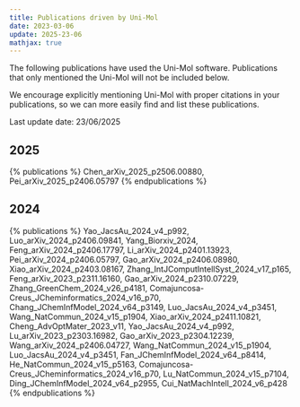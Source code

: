 ```yaml
---
title: Publications driven by Uni-Mol
date: 2023-03-06
update: 2025-23-06
mathjax: true
---
```


The following publications have used the Uni-Mol software. Publications that only mentioned the Uni-Mol will not be included below.

We encourage explicitly mentioning Uni-Mol with proper citations in your publications, so we can more easily find and list these publications.

Last update date: 23/06/2025

## 2025
{% publications %}
Chen_arXiv_2025_p2506.00880,
Pei_arXiv_2025_p2406.05797
{% endpublications %}

## 2024
{% publications %}
Yao_JacsAu_2024_v4_p992,
Luo_arXiv_2024_p2406.09841,
Yang_Biorxiv_2024,
Feng_arXiv_2024_p2406.17797,
Li_arXiv_2024_p2401.13923,
Pei_arXiv_2024_p2406.05797,
Gao_arXiv_2024_p2406.08980,
Xiao_arXiv_2024_p2403.08167,
Zhang_IntJComputIntellSyst_2024_v17_p165,
Feng_arXiv_2023_p2311.16160,
Gao_arXiv_2024_p2310.07229,
Zhang_GreenChem_2024_v26_p4181,
Comajuncosa-Creus_JCheminformatics_2024_v16_p70,
Chang_JChemInfModel_2024_v64_p3149,
Luo_JacsAu_2024_v4_p3451,
Wang_NatCommun_2024_v15_p1904,
Xiao_arXiv_2024_p2411.10821,
Cheng_AdvOptMater_2023_v11,
Yao_JacsAu_2024_v4_p992,
Lu_arXiv_2023_p2303.16982,
Gao_arXiv_2023_p2304.12239,
Wang_arXiv_2024_p2406.04727,
Wang_NatCommun_2024_v15_p1904,
Luo_JacsAu_2024_v4_p3451,
Fan_JChemInfModel_2024_v64_p8414,
He_NatCommun_2024_v15_p5163,
Comajuncosa-Creus_JCheminformatics_2024_v16_p70,
Lu_NatCommun_2024_v15_p7104,
Ding_JChemInfModel_2024_v64_p2955,
Cui_NatMachIntell_2024_v6_p428
{% endpublications %}

